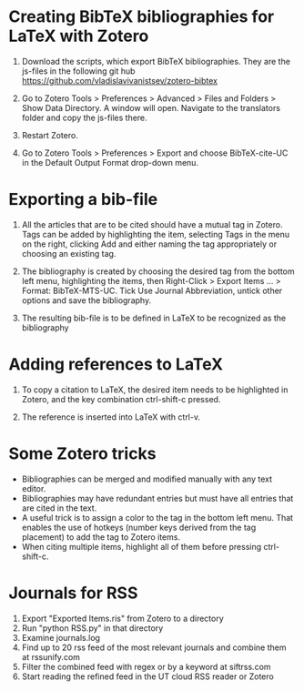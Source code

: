 # Creating BibTeX bibliographies for LaTeX with Zotero

1) Download the scripts, which export BibTeX bibliographies. They are the js-files in the following git hub https://github.com/vladislavivanistsev/zotero-bibtex 

2) Go to Zotero Tools > Preferences > Advanced > Files and Folders > Show Data Directory. A window will open. Navigate to the translators folder and copy the js-files there.

3) Restart Zotero.

4) Go to Zotero Tools > Preferences > Export and choose BibTeX-cite-UC in the Default Output Format drop-down menu.

# Exporting a bib-file

1) All the articles that are to be cited should have a mutual tag in Zotero. Tags can be added by highlighting the item, selecting Tags in the menu on the right, clicking Add and either naming the tag appropriately or choosing an existing tag.

2) The bibliography is created by choosing the desired tag from the bottom left menu, highlighting the items, then Right-Click > Export Items … > Format: BibTeX-MTS-UC. Tick Use Journal Abbreviation, untick other options and save the bibliography.

3) The resulting bib-file is to be defined in LaTeX to be recognized as the bibliography

# Adding references to LaTeX

1) To copy a citation to LaTeX, the desired item needs to be highlighted in Zotero, and the key combination ctrl-shift-c pressed. 

2) The reference is inserted into LaTeX with ctrl-v.

# Some Zotero tricks
* Bibliographies can be merged and modified manually with any text editor.
* Bibliographies may have redundant entries but must have all entries that are cited in the text. 
* A useful trick is to assign a color to the tag in the bottom left menu. That enables the use of hotkeys (number keys derived from the tag placement) to add the tag to Zotero items.
* When citing multiple items, highlight all of them before pressing ctrl-shift-c.

# Journals for RSS
1. Export "Exported Items.ris" from Zotero to a directory
2. Run "python RSS.py" in that directory
3. Examine journals.log
4. Find up to 20 rss feed of the most relevant journals and combine them at rssunify.com
5. Filter the combined feed with regex or by a keyword at siftrss.com
6. Start reading the refined feed in the UT cloud RSS reader or Zotero
